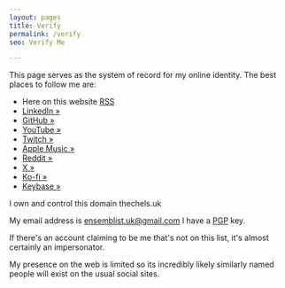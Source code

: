 ```yaml
---
layout: pages
title: Verify
permalink: /verify
seo: Verify Me

---
```


This page serves as the system of record for my online identity. The best places to follow me are:

- Here on this website [RSS](/feed)
- [LinkedIn &raquo;](https://www.linkedin.com/in/mat-benfield/)
- [GitHub &raquo;](https://github.com/Mat-0/)
- [YouTube &raquo;](https://www.youtube.com/@thechelsuk)
- [Twitch &raquo;](https://www.twitch.tv/thechelsuk)
- [Apple Music &raquo;](https://music.apple.com/profile/thechelsuk)
- [Reddit &raquo;](https://www.reddit.com/user/thechelsuk)
- [X &raquo;](https://x.com/thechelsuk)
- [Ko-fi &raquo;](https://ko-fi.com/thechelsuk)
- [Keybase &raquo;](https://keybase.io/thechelsuk)

I own and control this domain thechels.uk

My email address is <ensemblist.uk@gmail.com> I have a [PGP](/pgp) key.

If there's an account claiming to be me that's not on this list, it's almost certainly an impersonator.

My presence on the web is limited so its incredibly likely similarly named people will exist on the usual social sites.
